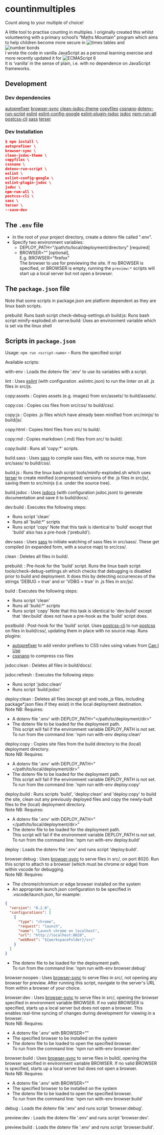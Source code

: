 # countinmultiples

Count along to your multiple of choice!

A little tool to practise counting in multiples. I originally created this
whilst volunteering with a primary school&#8217;s &#8220;Maths Mountain&#8221;
program which aims to help children become more secure in
![times tables](https://www.bbc.co.uk/bitesize/search?q=times+tables)
and
![number bonds](https://www.bbc.co.uk/bitesize/search?q=number+bonds)
<br>
I wrote the code in vanilla JavaScript as a personal learning exercise and more
recently updated it for
![ECMAScript 6](https://www.codecademy.com/article/javascript-versions)
<br>
It is &#8216;vanilla&#8217; in the sense of plain, i.e. with no dependence on
JavaScript frameworks.

## Development

### Dev dependencies

[autoprefixer](https://www.npmjs.com/package/autoprefixer)
[browser-sync](https://www.npmjs.com/package/browser-sync)
[clean-jsdoc-theme](https://www.npmjs.com/package/clean-jsdoc-theme)
[copyfiles](https://www.npmjs.com/package/copyfiles)
[cssnano](https://www.npmjs.com/package/cssnano)
[dotenv-run-script](https://www.npmjs.com/package/dotenv-run-script)
[eslint](https://www.npmjs.com/package/eslint)
[eslint-config-google](https://www.npmjs.com/package/eslint-config-google)
[eslint-plugin-jsdoc](https://www.npmjs.com/package/eslint-plugin-jsdoc)
[jsdoc](https://www.npmjs.com/package/jsdoc)
[npm-run-all](https://www.npmjs.com/package/npm-run-all)
[postcss-cli](https://www.npmjs.com/package/postcss-cli)
[sass](https://www.npmjs.com/package/sass)
[terser](https://www.npmjs.com/package/terser)

### Dev Installation

```json
$ npm install \
autoprefixer \
browser-sync \
clean-jsdoc-theme \
copyfiles \
cssnano \
dotenv-run-script \
eslint \
eslint-config-google \
eslint-plugin-jsdoc \
jsdoc \
npm-run-all \
postcss-cli \
sass \
terser \
--save-dev
```

## The `.env` file

- In the root of your project directory, create a dotenv file called ".env".
- Specify two environment variables:
  - DEPLOY_PATH="/path/to/local/deployment/directory" [required]
  - BROWSER="<browser-for-previews>" [optional], <br>
    E.g. BROWSER="firefox" <br>
    The browser to use for previewing the site. If no BROWSER is specified, or
    BROWSER is empty, running the `preview:*` scripts will start up a local
    server but not open a browser.

## The `package.json` file

Note that some scripts in package.json are platform dependent as they are linux
bash scripts.

prebuild:    Runs bash script check-debug-settings.sh
build:js:    Runs bash script minify-exploded.sh
serve:build: Uses an environment variable which is set via the linux shell

## Scripts in `package.json`

Usage:
  `npm run <script-name>` - Runs the specified script

Available scripts:

with-env
: Loads the dotenv file '.env' to use its variables with a script.

lint
: Uses [eslint](https://www.npmjs.com/package/eslint) (with configuration
.eslintrc.json)  to run the linter on all .js files in src/js.

copy:assets
: Copies assets (e.g. images) from src/assets/ to build/assets/.

copy:css
: Copies css files from src/css/ to build/css/.

copy:js
: Copies .js files which have already been minified from src/minjs/ to build/js/.

copy:html
: Copies html files from src/ to build/.

copy:md
: Copies markdown (.md) files from src/ to build/.

copy:build
: Runs all 'copy:*' scripts.

build.sass
: Uses [sass](https://www.npmjs.com/package/sass) to compile sass files, with no
source map, from src/sass/ to build/css/.

build.js
: Runs the linux bash script tools/minify-exploded.sh which uses
[terser](https://www.npmjs.com/package/terser) to create minified (compressed)
versions of the .js files in src/js/, saving them to src/minjs (i.e. under the
source tree).

build.jsdoc
: Uses [jsdocs](https://www.npmjs.com/package/jsdoc) (with configuration
jsdoc.json) to generate documentation and save it to build/docs/.

dev:build
: Executes the following steps:
- Runs script 'clean'
- Runs all 'build:*' scripts
- Runs script 'copy'
Note that this task is identical to 'build' except that 'build' also has a
pre-hook ('prebuild').

dev:sass
: Uses [sass](https://www.npmjs.com/package/sass) to initiate watching of sass
files in src/sass/. These get compiled (in expanded form, with a source map) to
src/css/.

clean
: Deletes all files in build/.

prebuild:
: Pre-hook for the 'build' script. Runs the linux bash script
tools/check-debug-settings.sh which checks that debugging is disabled prior to
build and deployment. It does this by detecting occurrences of the strings
'DEBUG = true' and or 'VDBG = true' in .js files in src/js/.

build
: Executes the following steps:
- Runs script 'clean'
- Runs all 'build:*' scripts
- Runs script 'copy'
Note that this task is identical to 'dev:build' except that 'dev:build' does not
have a pre-hook as the 'build' script does.

postbuild
: Post-hook for the 'build' script. Uses
[postcss-cli](https://github.com/postcss/postcss-cli) to run
[postcss](https://postcss.org/) on files in build/css/, updating them in place
with no source map. Runs plugins:
- [autoprefixer](https://www.npmjs.com/package/autoprefixer) to add vendor
prefixes to CSS rules using values from [Can I Use](https://caniuse.com/)
- [cssnano](https://www.npmjs.com/package/cssnano) to compress css files

jsdoc:clean
: Deletes all files in build/docs/.

jsdoc:refresh
: Executes the following steps:
- Runs script 'jsdoc:clean'
- Runs script 'build:jsdoc'

deploy:clean
: Deletes all files (except git and node_js files, including package*.json files
if they exist) in the local deployment destination. <br>
Note NB: Requires:
- A dotenv file '.env' with DEPLOY_PATH="</path/to/deployment/dir>"
- The dotenv file to be loaded for the deployment path. <br>
This script will fail if the environment variable DEPLOY_PATH is not set. <br>
To run from the command line: 'npm run with-env deploy:clean'

deploy:copy
: Copies site files from the build directory to the (local) deployment
directory. <br>
Note NB: Requires:
- A dotenv file '.env' with DEPLOY_PATH="</path/to/local/deployment/dir>"
- The dotenv file to be loaded for the deployment path. <br>
This script will fail if the environment variable DEPLOY_PATH is not set. <br>
To run from the command line: 'npm run with-env deploy:copy'

deploy:build
: Runs scripts 'build', 'deploy:clean' and 'deploy:copy' to build the site,
clean out any previously deployed files and copy the newly-built files to the
(local) deployment directory. <br>
Note NB: Requires:
- A dotenv file '.env' with DEPLOY_PATH="</path/to/local/deployment/dir>"
- The dotenv file to be loaded for the deployment path. <br>
This script will fail if the environment variable DEPLOY_PATH is not set. <br>
To run from the command line: 'npm run with-env deploy:build'

deploy
: Loads the dotenv file '.env' and runs script 'deploy:build'.

browser:debug
: Uses [browser-sync](https://www.npmjs.com/package/browser-sync) to serve files
in src/, on port 8020. Run this script to attach to a browser (which must be
chrome or edge) from within vscode for debugging. <br>
Note NB: Requires:
- The chrome/chromium or edge browser installed on the system
- An appropriate launch.json configuration to be specified in .vscode/launch.json,
  for example:
```json
{
  "version": "0.2.0",
  "configurations": [
    {
      "type": "chrome",
      "request": "launch",
      "name": "Launch chrome on localhost",
      "url": "http://localhost:8020",
      "webRoot": "${workspaceFolder}/src"
    }
  ]
}
```
- The dotenv file to be loaded for the deployment path. <br>
To run from the command line: 'npm run with-env browser:debug'

browser:noopen
: Uses [browser-sync](https://www.npmjs.com/package/browser-sync) to serve files
in src/, not opening any browser for preview. After running this script,
navigate to the server's URL from within a browser of your choice.

browser:dev
: Uses [browser-sync](https://www.npmjs.com/package/browser-sync) to serve files
in src/, opening the browser specified in environment variable BROWSER. If no
valid BROWSER is specified, starts up a local server but does not open a
browser. This enables real-time syncing of changes during development for
viewing in a browser. <br>
Note NB: Requires:
- A dotenv file '.env' with BROWSER="<exe-for-your-choice-of-browser>"
- The specified browser to be installed on the system
- The dotenv file to be loaded to open the specified browser. <br>
To run from the command line: 'npm run with-env browser:dev'

browser:build
: Uses [browser-sync](https://www.npmjs.com/package/browser-sync) to serve files
in build/, opening the browser specified in environment variable BROWSER. If no
valid BROWSER is specified, starts up a local server but does not open a
browser. <br>
Note NB: Requires:
- A dotenv file '.env' with BROWSER="<exe-for-your-choice-of-browser>"
- The specified browser to be installed on the system
- The dotenv file to be loaded to open the specified browser. <br>
To run from the command line: 'npm run with-env browser:build'

debug
: Loads the dotenv file '.env' and runs script 'browser:debug'.

preview:dev
: Loads the dotenv file '.env' and runs script 'browser:dev'.

preview:build
: Loads the dotenv file '.env' and runs script 'browser:build'.
